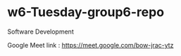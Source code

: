 # w6-Tuesday-group6-repo
Software Development

Google Meet link : https://meet.google.com/bow-jrac-ytz

